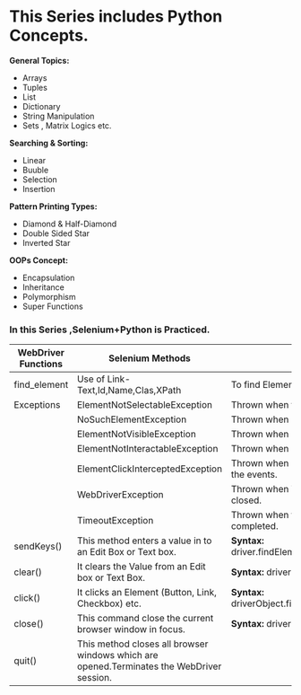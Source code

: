 # This Series includes Python Concepts.
**General Topics:** 
 - Arrays
 - Tuples 
 - List
 - Dictionary
 - String Manipulation
 - Sets , Matrix Logics etc.

**Searching & Sorting:**
 - Linear
 - Buuble 
 - Selection
 - Insertion

 **Pattern Printing Types:**
 - Diamond & Half-Diamond
 - Double Sided Star
 - Inverted Star

 **OOPs Concept:**
 - Encapsulation
 - Inheritance
 - Polymorphism
 - Super Functions
 
### In this Series ,Selenium+Python is Practiced.

 | **WebDriver Functions**  | **Selenium Methods** | **Usage**
 |--------------|----------------|--------------|
 | find_element | Use of Link-Text,Id,Name,Clas,XPath | To find Elements from HTML DOM 
 | Exceptions   | ElementNotSelectableException       | Thrown when trying to select an unselectable element.
 |              | NoSuchElementException              | Thrown when element couldn't be found
 |              | ElementNotVisibleException          | Thrown when existing element in DOM has a feature set as hidden     
 |              | ElementNotInteractableException     | Thrown when element is presented in DOM impossible to interact it.
 |              | ElementClickInterceptedException    | Thrown when element cant be completed as the element receiving the events.
 |              | WebDriverException                  | Thrown when WebDriver is performing action right after browser is closed.
 |              | TimeoutException                    | Thrown when there is not enough time for a command to be completed.
 | sendKeys()   | This method enters a value in to an Edit Box or Text box. | **Syntax:** driver.findElement(By.elementLocator(“value”)).sendkeys(“value”); 
 | clear()      | It clears the Value from an Edit box or Text Box.         | **Syntax:** driverObject.findElement(By.locatorname(“value”)).clear();
 | click()      | It clicks an Element (Button, Link, Checkbox) etc.        | **Syntax:** driverObject.findElement(By.ElementLocator(“LocatorValue”)).click();
 | close()      | This command close the current browser window in focus.   | **Syntax:** driver.close();
 | quit()       | This method closes all browser windows which are opened.Terminates the WebDriver session. |   
    


